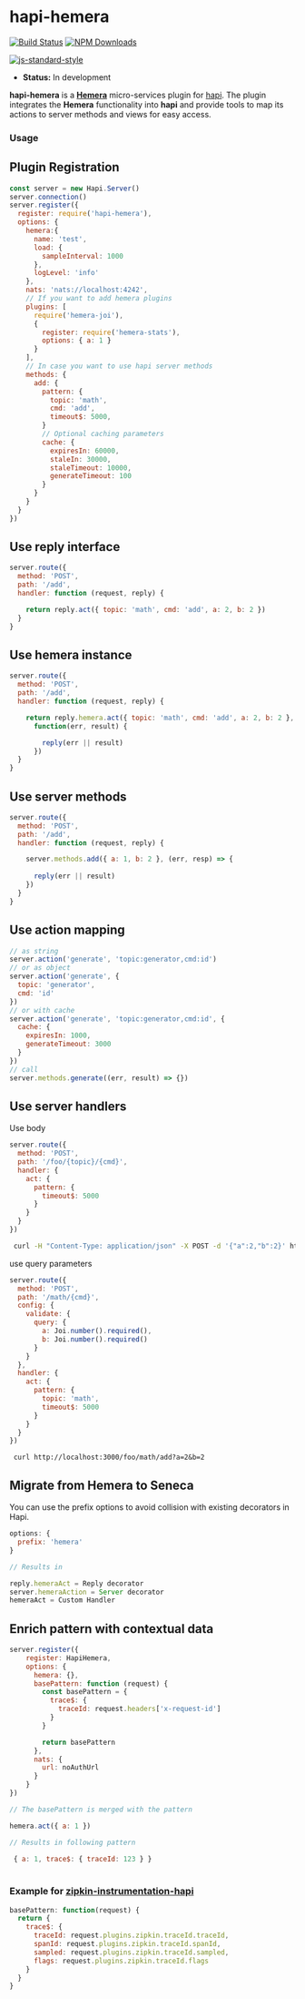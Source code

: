 # hapi-hemera
[![Build Status](https://travis-ci.org/hemerajs/hapi-hemera.svg?branch=master)](https://travis-ci.org/hemerajs/hapi-hemera)
[![NPM Downloads](https://img.shields.io/npm/dt/hapi-hemera.svg?style=flat)](https://www.npmjs.com/package/hapi-hemera)

[![js-standard-style](https://raw.githubusercontent.com/feross/standard/master/badge.png)](https://github.com/feross/standard)

- __Status:__ In development

**hapi-hemera** is a [**Hemera**](https://github.com/hemerajs/hemera) micro-services plugin
for [hapi](https://github.com/hapijs/hapi). The plugin integrates the **Hemera** functionality into
**hapi** and provide tools to map its actions to server methods and views for easy access.

### Usage

## Plugin Registration

```js
const server = new Hapi.Server()
server.connection()
server.register({
  register: require('hapi-hemera'),
  options: {
    hemera:{
      name: 'test',
      load: {
        sampleInterval: 1000
      },
      logLevel: 'info'
    },
    nats: 'nats://localhost:4242',
    // If you want to add hemera plugins
    plugins: [
      require('hemera-joi'),
      {
        register: require('hemera-stats'),
        options: { a: 1 }
      }
    ],
    // In case you want to use hapi server methods
    methods: {
      add: {
        pattern: {
          topic: 'math',
          cmd: 'add',
          timeout$: 5000,
        }
        // Optional caching parameters 
        cache: {
          expiresIn: 60000,
          staleIn: 30000,
          staleTimeout: 10000,
          generateTimeout: 100
        }
      }
    }
  }
})
```

## Use reply interface
```js
server.route({
  method: 'POST',
  path: '/add',
  handler: function (request, reply) {

    return reply.act({ topic: 'math', cmd: 'add', a: 2, b: 2 })
  }
}
```

## Use hemera instance
```js
server.route({
  method: 'POST',
  path: '/add',
  handler: function (request, reply) {

    return reply.hemera.act({ topic: 'math', cmd: 'add', a: 2, b: 2 },
      function(err, result) {

        reply(err || result)
      })
  }
}
```

## Use server methods
```js
server.route({
  method: 'POST',
  path: '/add',
  handler: function (request, reply) {

    server.methods.add({ a: 1, b: 2 }, (err, resp) => {
      
      reply(err || result)
    }) 
  }
}
```

## Use action mapping
```js
// as string
server.action('generate', 'topic:generator,cmd:id')
// or as object
server.action('generate', {
  topic: 'generator',
  cmd: 'id'
})
// or with cache
server.action('generate', 'topic:generator,cmd:id', {
  cache: {
    expiresIn: 1000,
    generateTimeout: 3000
  }
})
// call
server.methods.generate((err, result) => {})
```

## Use server handlers 

Use body 
```js
server.route({
  method: 'POST',
  path: '/foo/{topic}/{cmd}',
  handler: {
    act: {
      pattern: {
        timeout$: 5000
      }
    }
  }
})
```

```sh
 curl -H "Content-Type: application/json" -X POST -d '{"a":2,"b":2}' http://localhost:3000/foo/math/add
```

use query parameters 
```js
server.route({
  method: 'POST',
  path: '/math/{cmd}',
  config: {
    validate: {
      query: {
        a: Joi.number().required(),
        b: Joi.number().required()
      }
    }
  },
  handler: {
    act: {
      pattern: {
        topic: 'math',
        timeout$: 5000
      }
    }
  }
})
```
```curl
 curl http://localhost:3000/foo/math/add?a=2&b=2
```

## Migrate from Hemera to Seneca

You can use the prefix options to avoid collision with existing decorators in Hapi.

```js
options: {
  prefix: 'hemera'
}

// Results in

reply.hemeraAct = Reply decorator
server.hemeraAction = Server decorator
hemeraAct = Custom Handler

```

## Enrich pattern with contextual data

```js
server.register({
    register: HapiHemera,
    options: {
      hemera: {},
      basePattern: function (request) {
        const basePattern = {
          trace$: {
            traceId: request.headers['x-request-id']
          }
        }

        return basePattern
      },
      nats: {
        url: noAuthUrl
      }
    }
})

// The basePattern is merged with the pattern

hemera.act({ a: 1 })

// Results in following pattern
 
 { a: 1, trace$: { traceId: 123 } }
 

```

### Example for [zipkin-instrumentation-hapi](https://github.com/openzipkin/zipkin-js/tree/master/packages/zipkin-instrumentation-hapi)

```js
basePattern: function(request) {
  return {
    trace$: {
      traceId: request.plugins.zipkin.traceId.traceId,
      spanId: request.plugins.zipkin.traceId.spanId,
      sampled: request.plugins.zipkin.traceId.sampled,
      flags: request.plugins.zipkin.traceId.flags
    }
  }
}
```
